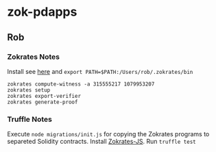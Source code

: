# zok-pdapps

## Rob

### Zokrates Notes
Install see [here](https://zokrates.github.io/gettingstarted.html) and ```export PATH=$PATH:/Users/rob/.zokrates/bin```

```
zokrates compute-witness -a 315555217 1079953207
zokrates setup
zokrates export-verifier
zokrates generate-proof
```

### Truffle Notes
Execute ```node migrations/init.js``` for copying the Zokrates programs to separeted Solidity contracts.
Install [Zokrates-JS](https://zokrates.github.io/toolbox/zokrates_js.html).
Run ```truffle test```
